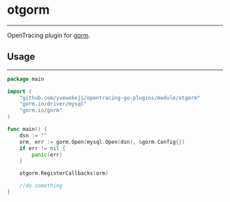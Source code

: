 # otgorm

---

OpenTracing plugin for [gorm](https://github.com/go-gorm/gorm).

## Usage

---

```go
package main

import (
	"github.com/yuewokeji/opentracing-go-plugins/module/otgorm"
	"gorm.io/driver/mysql"
	"gorm.io/gorm"
)

func main() {
	dsn := ""
	orm, err := gorm.Open(mysql.Open(dsn), &gorm.Config{})
	if err != nil {
		panic(err)
	}

	otgorm.RegisterCallbacks(orm)

	//do something
}

```